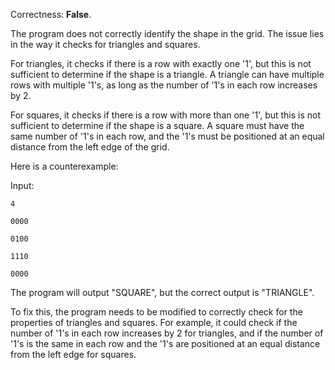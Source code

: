 Correctness: **False**.

The program does not correctly identify the shape in the grid. The issue lies in the way it checks for triangles and squares. 

For triangles, it checks if there is a row with exactly one '1', but this is not sufficient to determine if the shape is a triangle. A triangle can have multiple rows with multiple '1's, as long as the number of '1's in each row increases by 2.

For squares, it checks if there is a row with more than one '1', but this is not sufficient to determine if the shape is a square. A square must have the same number of '1's in each row, and the '1's must be positioned at an equal distance from the left edge of the grid.

Here is a counterexample:

Input:

    4
    
    0000
    
    0100
    
    1110
    
    0000

The program will output "SQUARE", but the correct output is "TRIANGLE".

To fix this, the program needs to be modified to correctly check for the properties of triangles and squares. For example, it could check if the number of '1's in each row increases by 2 for triangles, and if the number of '1's is the same in each row and the '1's are positioned at an equal distance from the left edge for squares.